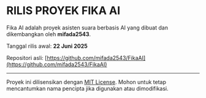 # RILIS PROYEK FIKA AI

Fika AI adalah proyek asisten suara berbasis AI yang dibuat dan dikembangkan oleh **mifada2543**.

Tanggal rilis awal: **22 Juni 2025**

Repositori asli: [https://github.com/mifada2543/FikaAI](https://github.com/mifada2543/FikaAI)

---

Proyek ini dilisensikan dengan [MIT License](./LICENSE). Mohon untuk tetap mencantumkan nama pencipta jika digunakan atau dimodifikasi.
